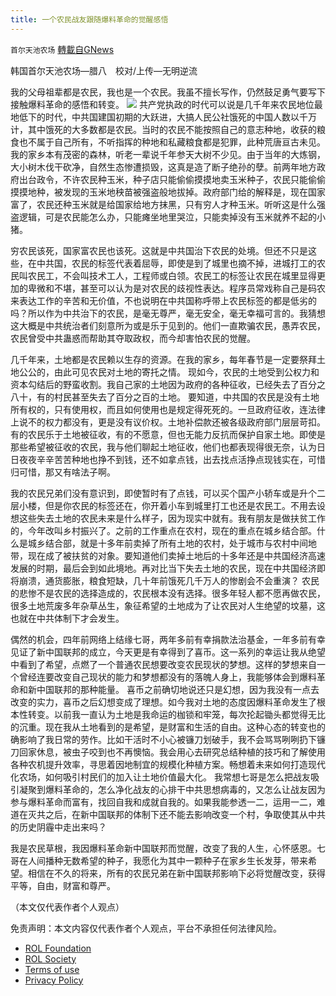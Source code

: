 ```yaml
---
title: 一个农民战友跟随爆料革命的觉醒感悟
---
```

`首尔天池农场` [轉載自GNews](https://gnews.org/zh-hans/1657568/)

韩国首尔天池农场—腊八　校对/上传—无明逆流

我的父母祖辈都是农民，我也是一个农民。我虽不擅长写作，仍然鼓足勇气要写下接触爆料革命的感悟和转变。
![](https://assets.gnews.org/wp-content/uploads/2021/11/b3366289b9a5352e.jpg)
共产党执政的时代可以说是几千年来农民地位最地低下的时代，中共国建国初期的大跃进，大搞人民公社饿死的中国人数以千万计，其中饿死的大多数都是农民。当时的农民不能按照自己的意志种地，收获的粮食也不属于自己所有，不听指挥的种地和私藏粮食都是犯罪，此种荒唐亘古未见。
我的家乡本有茂密的森林，听老一辈说千年参天大树不少见。由于当年的大炼钢，大小树木伐干砍净，自然生态惨遭损毁，这真是造了断子绝孙的孽。前两年地方政府出台政令，不许农民种玉米，种子店只能偷偷摸摸地卖玉米种子，农民只能偷偷摸摸地种，被发现的玉米地秧苗被强盗般地拔掉。政府部门给的解释是，现在国家富了，农民还种玉米就是给国家给地方抹黑，只有穷人才种玉米。听听这是什么强盗逻辑，可是农民能怎么办，只能瘫坐地里哭泣，只能卖掉没有玉米就养不起的小猪。

穷农民该死，国家富农民也该死。这就是中共国治下农民的处境。但还不只是这些，在中共国，农民的标签代表着屈辱，即使是到了城里也摘不掉，进城打工的农民叫农民工，不会叫技术工人，工程师或白领。农民工的标签让农民在城里显得更加的卑微和不堪，甚至可以认为是对农民的歧视性表达。程序员常戏称自己是码农来表达工作的辛苦和无价值，不也说明在中共国称呼带上农民标签的都是低劣的吗？所以作为中共治下的农民，是毫无尊严，毫无安全，毫无幸福可言的。我猜想这大概是中共统治者们刻意所为或是乐于见到的。他们一直欺骗农民，愚弄农民，农民曾受中共蛊惑而帮助其夺取政权，而今却害怕农民的觉醒。

几千年来，土地都是农民赖以生存的资源。在我的家乡，每年春节是一定要祭拜土地公公的，由此可见农民对土地的寄托之情。 现如今，农民的土地受到公权力和资本勾结后的野蛮收割。我自己家的土地因为政府的各种征收，已经失去了百分之八十，有的村民甚至失去了百分之百的土地。
要知道，中共国的农民是没有土地所有权的，只有使用权，而且如何使用也是规定得死死的。一旦政府征收，连法律上说不的权力都没有，更是没有议价权。土地补偿款还被各级政府部门层层苛扣。有的农民乐于土地被征收，有的不愿意，但也无能力反抗而保护自家土地。即使是那些希望被征收的农民，我与他们聊起土地征收，他们也都表现得很无奈，认为日日夜夜辛辛苦苦种地也挣不到钱，还不如拿点钱，出去找点活挣点现钱实在，可惜归可惜，那又有啥法子啊。

我的农民兄弟们没有意识到，即使暂时有了点钱，可以买个国产小轿车或是升个二层小楼，但是你农民的标签还在，你开着小车到城里打工也还是农民工。不用去设想这些失去土地的农民未来是什么样子，因为现实中就有。我有朋友是做扶贫工作的，今年改叫乡村振兴了。之前的工作重点在农村，现在的重点在城乡结合部。什么是城乡结合部，就是十多年前卖掉了所有土地的农村，处于城市与农村中间地带，现在成了被扶贫的对象。要知道他们卖掉土地后的十多年还是中共国经济高速发展的时期，最后会到如此境地。再对比当下失去土地的农民，现在中共国经济即将崩溃，通货膨胀，粮食短缺，几十年前饿死几千万人的惨剧会不会重演？
农民的悲惨不是农民的选择造成的，农民根本没有选择。很多年轻人都不愿再做农民，很多土地荒废多年杂草丛生，象征希望的土地成为了让农民对人生绝望的坟墓，这也就在中共体制下才会发生。

偶然的机会，四年前网络上结缘七哥，两年多前有幸捐款法治基金，一年多前有幸见证了新中国联邦的成立，今天更是有幸得到了喜币。这一系列的幸运让我从绝望中看到了希望，点燃了一个普通农民想要改变农民现状的梦想。这样的梦想来自一个曾经连要改变自己现状的能力和梦想都没有的落魄人身上，我能够体会到爆料革命和新中国联邦的那种能量。
喜币之前确切地说还只是幻想，因为我没有一点去改变的实力，喜币之后幻想变成了理想。如今我对土地的态度因爆料革命发生了根本性转变。以前我一直认为土地是我命运的枷锁和牢笼，每次抡起锄头都觉得无比的沉重。现在我从土地看到的是希望，是财富和生活的自由。这种心态的转变也的确影响了我日常的劳作。比如干活时不小心被镰刀划破手，我不会骂骂咧咧扔下镰刀回家休息，被虫子咬到也不再懊恼。我会用心去研究总结种植的技巧和了解使用各种农机提升效率，寻思着因地制宜的规模化种植方案。畅想着未来如何打造现代化农场，如何吸引村民们的加入让土地价值最大化。
我常想七哥是怎么把战友吸引凝聚到爆料革命的，怎么净化战友的心排干中共思想病毒的，又怎么让战友因为参与爆料革命而富有，找回自我和成就自我的。如果我能参透一二，运用一二，难道在灭共之后，在新中国联邦的体制下还不能去影响改变一个村，争取使其从中共的历史阴霾中走出来吗？

我是农民草根，我因爆料革命新中国联邦而觉醒，改变了我的人生，心怀感恩。七哥在人间播种无数希望的种子，我愿化为其中一颗种子在家乡生长发芽，带来希望。相信在不久的将来，所有的农民兄弟在新中国联邦影响下必将觉醒改变，获得平等，自由，财富和尊严。

（本文仅代表作者个人观点）

 

免责声明：本文内容仅代表作者个人观点，平台不承担任何法律风险。

- [ROL Foundation](https://rolfoundation.org/)
- [ROL Society](https://rolsociety.org/)
- [Terms of use](https://gnews.org/terms-of-use-3/)
- [Privacy Policy](https://gnews.org/privacy-policy/)
